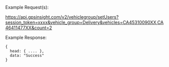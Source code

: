 Example Request(s):

https://api.gpsinsight.com/v2/vehiclegroup/setUsers?session_token=xxxx&vehicle_group=Delivery&vehicles=CA45310090XX,CA46411477XX&count=2

Example Response:

    {
      head: { .... },
      data: "Success"
    }
